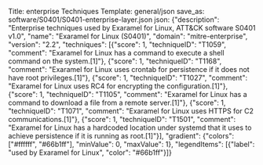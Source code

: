 Title: enterprise Techniques
Template: general/json
save_as: software/S0401/S0401-enterprise-layer.json
json: {"description": "Enterprise techniques used by Exaramel for Linux, ATT&CK software S0401 v1.0", "name": "Exaramel for Linux (S0401)", "domain": "mitre-enterprise", "version": "2.2", "techniques": [{"score": 1, "techniqueID": "T1059", "comment": "Exaramel for Linux has a command to execute a shell command on the system.[1]"}, {"score": 1, "techniqueID": "T1168", "comment": "Exaramel for Linux uses crontab for persistence if it does not have root privileges.[1]"}, {"score": 1, "techniqueID": "T1027", "comment": "Exaramel for Linux uses RC4 for encrypting the configuration.[1]"}, {"score": 1, "techniqueID": "T1105", "comment": "Exaramel for Linux has a command to download a file from a remote server.[1]"}, {"score": 1, "techniqueID": "T1071", "comment": "Exaramel for Linux uses HTTPS for C2 communications.[1]"}, {"score": 1, "techniqueID": "T1501", "comment": "Exaramel for Linux has a hardcoded location under systemd that it uses to achieve persistence if it is running as root.[1]"}], "gradient": {"colors": ["#ffffff", "#66b1ff"], "minValue": 0, "maxValue": 1}, "legendItems": [{"label": "used by Exaramel for Linux", "color": "#66b1ff"}]}